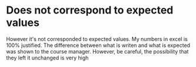# Does not correspond to expected values 
However it's not corresponded to expected values. My numbers in excel is 100% justified.
The difference between what is writen and what is expected was shown to the course manager.
However, be careful, the possibility that they left it unchanged is very high